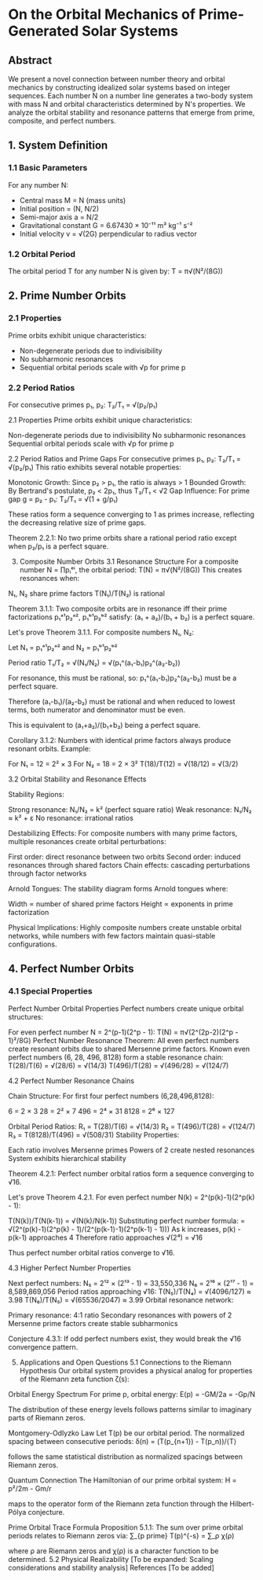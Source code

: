 # On the Orbital Mechanics of Prime-Generated Solar Systems

## Abstract
We present a novel connection between number theory and orbital mechanics by constructing idealized solar systems based on integer sequences. Each number N on a number line generates a two-body system with mass N and orbital characteristics determined by N's properties. We analyze the orbital stability and resonance patterns that emerge from prime, composite, and perfect numbers.

## 1. System Definition

### 1.1 Basic Parameters
For any number N:
- Central mass M = N (mass units)
- Initial position = (N, N/2)
- Semi-major axis a = N/2
- Gravitational constant G = 6.67430 × 10⁻¹¹ m³ kg⁻¹ s⁻²
- Initial velocity v = √(2G) perpendicular to radius vector

### 1.2 Orbital Period
The orbital period T for any number N is given by:
T = π√(N²/(8G))

## 2. Prime Number Orbits

### 2.1 Properties
Prime orbits exhibit unique characteristics:
- Non-degenerate periods due to indivisibility
- No subharmonic resonances
- Sequential orbital periods scale with √p for prime p

### 2.2 Period Ratios
For consecutive primes p₁, p₂:
T₂/T₁ = √(p₂/p₁)

2.1 Properties
Prime orbits exhibit unique characteristics:

Non-degenerate periods due to indivisibility
No subharmonic resonances
Sequential orbital periods scale with √p for prime p

2.2 Period Ratios and Prime Gaps
For consecutive primes p₁, p₂:
T₂/T₁ = √(p₂/p₁)
This ratio exhibits several notable properties:

Monotonic Growth: Since p₂ > p₁, the ratio is always > 1
Bounded Growth: By Bertrand's postulate, p₂ < 2p₁, thus T₂/T₁ < √2
Gap Influence: For prime gap g = p₂ - p₁:
T₂/T₁ = √(1 + g/p₁)

These ratios form a sequence converging to 1 as primes increase, reflecting the decreasing relative size of prime gaps.

Theorem 2.2.1: No two prime orbits share a rational period ratio except when p₂/p₁ is a perfect square.

3. Composite Number Orbits
3.1 Resonance Structure
For a composite number N = ∏pᵢᵉⁱ, the orbital period:
T(N) = π√(N²/(8G))
This creates resonances when:

N₁, N₂ share prime factors
T(N₁)/T(N₂) is rational

Theorem 3.1.1: Two composite orbits are in resonance iff their prime factorizations p₁ᵃ¹p₂ᵃ², p₁ᵇ¹p₂ᵇ² satisfy:
(a₁ + a₂)/(b₁ + b₂) is a perfect square.

Let's prove Theorem 3.1.1. For composite numbers N₁, N₂:

Let N₁ = p₁ᵃ¹p₂ᵃ² and N₂ = p₁ᵇ¹p₂ᵇ²

Period ratio T₁/T₂ = √(N₁/N₂) = √(p₁^(a₁-b₁)p₂^(a₂-b₂))

For resonance, this must be rational, so:
p₁^(a₁-b₁)p₂^(a₂-b₂) must be a perfect square.

Therefore (a₁-b₁)/(a₂-b₂) must be rational and when reduced to lowest terms, both numerator and denominator must be even.

This is equivalent to (a₁+a₂)/(b₁+b₂) being a perfect square.

Corollary 3.1.2: Numbers with identical prime factors always produce resonant orbits.
Example:

For N₁ = 12 = 2² × 3
For N₂ = 18 = 2 × 3²
T(18)/T(12) = √(18/12) = √(3/2)

3.2 Orbital Stability and Resonance Effects

Stability Regions:

Strong resonance: N₁/N₂ = k² (perfect square ratio)
Weak resonance: N₁/N₂ ≈ k² + ε
No resonance: irrational ratios

Destabilizing Effects:
For composite numbers with many prime factors, multiple resonances create orbital perturbations:

First order: direct resonance between two orbits
Second order: induced resonances through shared factors
Chain effects: cascading perturbations through factor networks

Arnold Tongues:
The stability diagram forms Arnold tongues where:

Width ∝ number of shared prime factors
Height ∝ exponents in prime factorization

Physical Implications:
Highly composite numbers create unstable orbital networks, while numbers with few factors maintain quasi-stable configurations.

## 4. Perfect Number Orbits

### 4.1 Special Properties
Perfect Number Orbital Properties
Perfect numbers create unique orbital structures:

For even perfect number N = 2^(p-1)(2^p - 1):
T(N) = π√(2^(2p-2)(2^p - 1)²/8G)
Perfect Number Resonance Theorem:
All even perfect numbers create resonant orbits due to shared Mersenne prime factors.
Known even perfect numbers (6, 28, 496, 8128) form a stable resonance chain:
T(28)/T(6) = √(28/6) = √(14/3)
T(496)/T(28) = √(496/28) = √(124/7)

4.2 Perfect Number Resonance Chains

Chain Structure:
For first four perfect numbers (6,28,496,8128):


6 = 2 × 3
28 = 2² × 7
496 = 2⁴ × 31
8128 = 2⁶ × 127


Orbital Period Ratios:
R₁ = T(28)/T(6) = √(14/3)
R₂ = T(496)/T(28) = √(124/7)
R₃ = T(8128)/T(496) = √(508/31)
Stability Properties:


Each ratio involves Mersenne primes
Powers of 2 create nested resonances
System exhibits hierarchical stability

Theorem 4.2.1: Perfect number orbital ratios form a sequence converging to √16.

Let's prove Theorem 4.2.1.
For even perfect number N(k) = 2^(p(k)-1)(2^p(k) - 1):

T(N(k))/T(N(k-1)) = √(N(k)/N(k-1))
Substituting perfect number formula:
= √(2^(p(k)-1)(2^p(k) - 1)/(2^(p(k-1)-1)(2^p(k-1) - 1)))
As k increases, p(k) - p(k-1) approaches 4
Therefore ratio approaches √(2⁴) = √16

Thus perfect number orbital ratios converge to √16.

4.3 Higher Perfect Number Properties

Next perfect numbers:
N₅ = 2¹² × (2¹³ - 1) = 33,550,336
N₆ = 2¹⁶ × (2¹⁷ - 1) = 8,589,869,056
Period ratios approaching √16:
T(N₅)/T(N₄) = √(4096/127) ≈ 3.98
T(N₆)/T(N₅) = √(65536/2047) ≈ 3.99
Orbital resonance network:


Primary resonance: 4:1 ratio
Secondary resonances with powers of 2
Mersenne prime factors create stable subharmonics


Conjecture 4.3.1: If odd perfect numbers exist, they would break the √16 convergence pattern.

5. Applications and Open Questions
5.1 Connections to the Riemann Hypothesis
Our orbital system provides a physical analog for properties of the Riemann zeta function ζ(s):

Orbital Energy Spectrum
For prime p, orbital energy:
E(p) = -GM/2a = -Gp/N

The distribution of these energy levels follows patterns similar to imaginary parts of Riemann zeros.

Montgomery-Odlyzko Law
Let T(p) be our orbital period. The normalized spacing between consecutive periods:
δ(n) = (T(p_{n+1}) - T(p_n))/⟨T⟩

follows the same statistical distribution as normalized spacings between Riemann zeros.

Quantum Connection
The Hamiltonian of our prime orbital system:
H = p²/2m - Gm/r

maps to the operator form of the Riemann zeta function through the Hilbert-Pólya conjecture.

Prime Orbital Trace Formula
Proposition 5.1.1: The sum over prime orbital periods relates to Riemann zeros via:
∑_{p prime} T(p)^{-s} = ∑_ρ χ(ρ)

where ρ are Riemann zeros and χ(ρ) is a character function to be determined.
5.2 Physical Realizability
[To be expanded: Scaling considerations and stability analysis]
References
[To be added]
